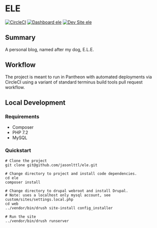 # ELE

[![CircleCI](https://circleci.com/gh/jasonlttl/ele.svg?style=shield)](https://circleci.com/gh/jasonlttl/ele)
[![Dashboard ele](https://img.shields.io/badge/dashboard-ele-yellow.svg)](https://dashboard.pantheon.io/sites/7ed780fb-f05f-4119-9526-e0afaf179704#dev/code)
[![Dev Site ele](https://img.shields.io/badge/site-ele-blue.svg)](http://dev-ele.pantheonsite.io/)

## Summary
A personal blog, named after my dog, E.L.E.

## Workflow

The project is meant to run in Pantheon with automated deployments via CircleCI
using a variant of standard terminus build tools pull request workflow. 

## Local Development

### Requirements
* Composer
* PHP 7.2
* MySQL

### Quickstart 
```
# Clone the project
git clone git@github.com/jasonlttl/ele.git

# Change directory to project and install code dependencies.
cd ele
composer install

# Change directory to drupal webroot and install Drupal.
# Note: uses a localhost only mysql account, see custom/sites/settings.local.php
cd web
../vendor/bin/drush site-install config_installer

# Run the site
../vendor/bin/drush runserver
```